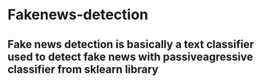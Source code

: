 # Fakenews-detection
## Fake news detection is basically a text classifier   used to  detect fake news  with passiveagressive classifier from sklearn library
